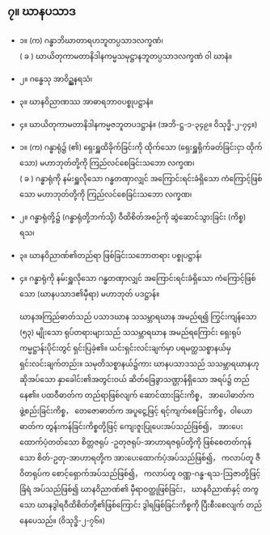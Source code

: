 ## ၇။ ဃာနပသာဒ

- ၁။ (က) ဂန္ဓာဘိဃာတာရဟဘူတပ္ပသာဒလက္ခဏံ၊<br>( ခ ) ဃာယိတုကာမတာနိဒါနကမ္မသမုဋ္ဌာနဘူတပ္ပသာဒလက္ခဏံ ဝါ ဃာနံ။
- ၂။ ဂန္ဓေသု အာဝိဥ္ဆနရသံ၊
- ၃။ ဃာနဝိညာဏဿ အာဓာရဘာ၀ပစ္စုပဋ္ဌာနံ။
- ၄။ ဃာယိတုကာမတာနိဒါနကမ္မဇဘူတပဒဋ္ဌာနံ။ (အဘိ-ဋ္ဌ-၁-၃၄၉။ ဝိသုဒ္ဓိ-၂-၇၄။)
- ၁။ (က) ဂန္ဓာရုံ၌ (၏) ရှေးရှူထိခိုက်ခြင်းကို ထိုက်သော (ရှေးရှူရိုက်ခတ်ခြင်းငှာ ထိုက်သော)
မဟာဘုတ်တို့ကို ကြည်လင်စေခြင်းသဘော လက္ခဏ၊ <br>( ခ ) ဂန္ဓာရုံကို နမ်းရှူလိုသော ဂန္ဓတဏှာလျှင် အကြောင်းရင်းခံရှိသော ကံကြောင့်ဖြစ်သော မဟာဘုတ်တို့ကို ကြည်လင်စေခြင်းသဘော လက္ခဏ၊
 - ၂။ ဂန္ဓာရုံတို့၌ (ဂန္ဓာရုံတို့ဘက်သို့) ဝီထိစိတ်အစဉ်ကို ဆွဲဆောင်သွားခြင်း (ကိစ္စ) ရသ၊
- ၃။ ဃာနဝိညာဏ်၏တည်ရာ ဖြစ်ခြင်းသဘောတရား ပစ္စုပဋ္ဌာန်၊
- ၄။ ဂန္ဓာရုံကို နမ်းရှူလိုသော ဂန္ဓတဏှာလျှင် အကြောင်းရင်းခံရှိသော ကံကြောင့်ဖြစ်သော (ဃာနပသာဒ၏မှီရာ) မဟာဘုတ် ပဒဋ္ဌာန်။

    ဃာနအကြည်ဓာတ်သည် ပသာဒဃာန သသမ္ဘာရဃာန အမည်ရ၍ ကြွင်းကျန်သော (၅၃) မျိုးသော ရုပ်တရားများသည် သသမ္ဘာရဃာန အမည်ရကြောင်း ရှေးရုပ်ကမ္မဋ္ဌာန်းပိုင်းတွင် ရှင်းပြခဲ့၏။ 
    ယင်းရှင်းလင်းချက်မှာ ပရမတ္ထသစ္စာနယ်မှ ရှင်းလင်းချက်တည်း။ 
    သမုတိသစ္စာနယ်၌ကား ဃာနပသာဒသည် သသမ္ဘာရဃာနဟု ဆိုအပ်သော နှာခေါင်း၏အတွင်းဝယ် ဆိတ်ခြေခွာသဏ္ဌာန်ရှိသော အရပ်၌ တည်နေ၏။ ပထဝီဓာတ်က တည်ရာဖြစ်လျက် ဆောင်ထားခြင်းကိစ္စ， အာပေါဓာတ်က ဖွဲ့စည်းခြင်းကိစ္စ， တေဇောဓာတ်က အပူငွေ့ဖြင့် ရင့်ကျက်စေခြင်းကိစ္စ，ဝါယောဓာတ်က တွန်းကန်ခြင်းကိစ္စတို့ဖြင့် ကျေးဇူးပြုပေးအပ်သည်ဖြစ်၍， အားပေးထောက်ပံ့တတ်သော စိတ္တဇရုပ် -ဥတုဇရုပ်-အာဟာရဇရုပ်တို့ကို ဖြစ်စေတတ်ကုန်သော စိတ်-ဥတု-အာဟာရတို့က အားပေးထောက်ပံ့အပ်သည်ဖြစ်၍， ကလာပ်တူ ဇီဝိတရုပ်က စောင့်ရှောက်အပ်သည်ဖြစ်၍， ကလာပ်တူ ဝဏ္ဏ-ဂန္ဓ-ရသ-ဩဇာတို့ဖြင့် ခြံရံ အပ်သည်ဖြစ်၍ ဃာနဝိညာဏ်၏ မှီရာဝတ္ထုဖြစ်ခြင်း， ဃာနဝိညာဏ်နှင့် တကွသော ဃာနဒွါရဝီထိစိတ်တို့၏ဖြစ်ကြောင်း ဒွါရဖြစ်ခြင်းကိစ္စကို ပြီးစီးစေလျက် တည်နေပေသည်။ (ဝိသုဒ္ဓိ-၂-၇၆။)
